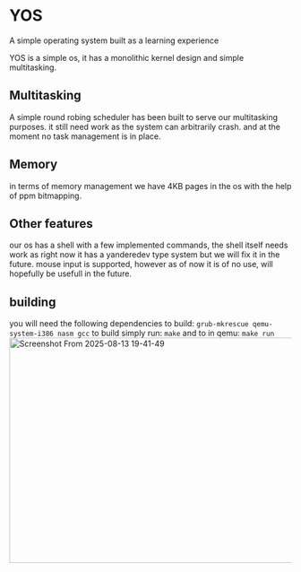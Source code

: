 # YOS
A simple operating system built as a learning experience

YOS is a simple os,
it has a monolithic kernel design and simple multitasking.

## Multitasking
A simple round robing scheduler has been built to serve our multitasking purposes.
it still need work as the system can arbitrarily crash. and at the moment no task management is in place.

## Memory
in terms of memory management we have 4KB pages in the os with the help of ppm bitmapping.

## Other features
our os has a shell with a few implemented commands, the shell itself needs work as right now it has a yanderedev type system but we will fix it in the future.
mouse input is supported, however as of now it is of no use, will hopefully be usefull in the future.
## building
you will need the following dependencies to build:
`grub-mkrescue qemu-system-i386 nasm gcc`
to build simply run:
`make`
and to in qemu:
`make run`
<img width="721" height="402" alt="Screenshot From 2025-08-13 19-41-49" src="https://github.com/user-attachments/assets/8fbf3dd6-7950-442f-a8ce-d94c8cd61f32" />
